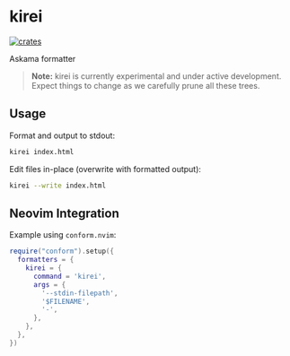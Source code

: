 # kirei

[![crates][crates]](https://crates.io/crates/kirei)

Askama formatter

> **Note:** kirei is currently experimental and under active development.
> Expect things to change as we carefully prune all these trees.

## Usage

Format and output to stdout:

```sh
kirei index.html
```

Edit files in-place (overwrite with formatted output):

```sh
kirei --write index.html
```

## Neovim Integration

Example using `conform.nvim`:

```lua
require("conform").setup({
  formatters = {
    kirei = {
      command = 'kirei',
      args = {
        '--stdin-filepath',
        '$FILENAME',
        '-',
      },
    },
  },
})
```

[crates]: https://img.shields.io/crates/v/kirei?logo=rust
